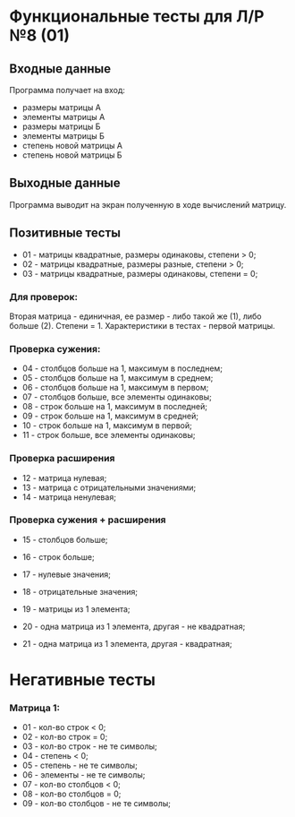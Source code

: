 # Функциональные тесты для Л/Р №8 (01)

## Входные данные

Программа получает на вход:
- размеры матрицы А
- элементы матрицы А
- размеры матрицы Б
- элементы матрицы Б
- степень новой матрицы А
- степень новой матрицы Б

## Выходные данные

Программа выводит на экран полученную в ходе вычислений матрицу.

## Позитивные тесты

- 01 - матрицы квадратные, размеры одинаковы, степени > 0;
- 02 - матрицы квадратные, размеры разные, степени > 0;
- 03 - матрицы квадратные, размеры одинаковы, степени = 0;

### Для проверок: 

Вторая матрица - единичная, ее размер - либо такой же (1), либо больше (2).
Степени = 1.
Характеристики в тестах - первой матрицы.

### Проверка сужения:

- 04 - столбцов больше на 1, максимум в последнем;
- 05 - столбцов больше на 1, максимум в среднем;
- 06 - столбцов больше на 1, максимум в первом;
- 07 - столбцов больше, все элементы одинаковы;
- 08 - строк больше на 1, максимум в последней;
- 09 - строк больше на 1, максимум в средней;
- 10 - строк больше на 1, максимум в первой;
- 11 - строк больше, все элементы одинаковы;

### Проверка расширения

- 12 - матрицa нулевaя;
- 13 - матрицa с отрицательными значениями;
- 14 - матрица ненулевая;

### Проверка сужения + расширения

- 15 - столбцов больше;
- 16 - строк больше;
- 17 - нулевые значения;
- 18 - отрицательные значения;

- 19 - матрицы из 1 элемента;
- 20 - одна матрица из 1 элемента, другая - не квадратная;
- 21 - одна матрица из 1 элемента, другая - квадратная; 

# Негативные тесты

### Матрица 1:

- 01 - кол-во строк < 0;
- 02 - кол-во строк = 0;
- 03 - кол-во строк - не те символы;
- 04 - степень < 0;
- 05 - степень - не те символы;
- 06 - элементы - не те символы;
- 07 - кол-во столбцов < 0;
- 08 - кол-во столбцов = 0;
- 09 - кол-во столбцов - не те символы;
